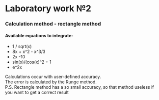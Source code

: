 # Laboratory work №2
### Calculation method - rectangle method
#### Available equations to integrate:
* 1 / sqrt(x)
* 8x + x^2 - x^3/3
* 2x -10
* sin(x)/(cos(x)^2 + 1
* e^2x  

Сalculations occur with user-defined accuracy.  
The error is calculated by the Runge method.  
P.S. Rectangle method has a so small accuracy, so that method useless if you want to get a correct result
